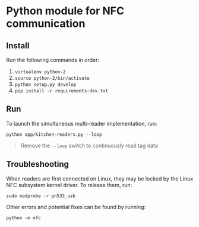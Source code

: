# Python module for NFC communication

## Install

Run the following commands in order:
1. `virtualenv python-2`
2. `source python-2/bin/activate`
3. `python setup.py develop`
4. `pip install -r requirements-dev.txt`

## Run

To launch the simultaneous multi-reader implementation, run:
```
python app/kitchen-readers.py --loop
```
> Remove the `--loop` switch to continuously read tag data

## Troubleshooting

When readers are first connected on Linux, they may be locked by the Linux NFC subsystem kernel driver. To release them, run:
```
sudo modprobe -r pn533_usb
```

Other errors and potential fixes can be found by running:
```
python -m nfc
```
